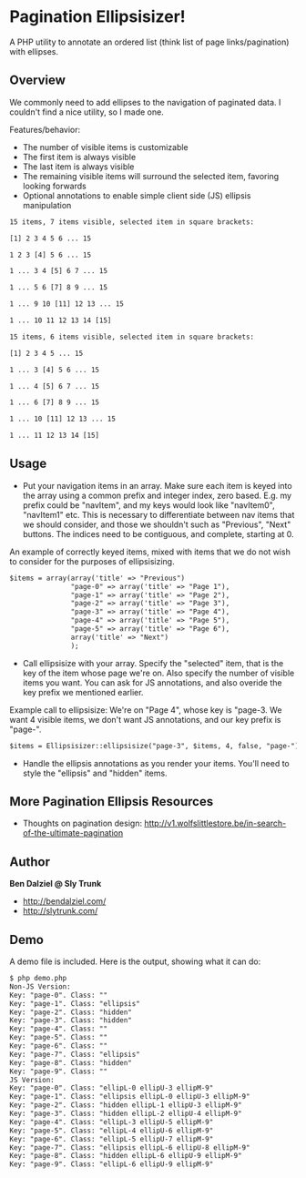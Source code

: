 Pagination Ellipsisizer!
========================

A PHP utility to annotate an ordered list (think list of page links/pagination) with ellipses.

Overview
----

We commonly need to add ellipses to the navigation of paginated data. I couldn't find a nice utility, so I made one.

Features/behavior:

* The number of visible items is customizable
* The first item is always visible
* The last item is always visible
* The remaining visible items will surround the selected item, favoring looking forwards
* Optional annotations to enable simple client side (JS) ellipsis manipulation

``` html
15 items, 7 items visible, selected item in square brackets:

[1] 2 3 4 5 6 ... 15

1 2 3 [4] 5 6 ... 15

1 ... 3 4 [5] 6 7 ... 15

1 ... 5 6 [7] 8 9 ... 15

1 ... 9 10 [11] 12 13 ... 15

1 ... 10 11 12 13 14 [15]
```

``` html
15 items, 6 items visible, selected item in square brackets:

[1] 2 3 4 5 ... 15

1 ... 3 [4] 5 6 ... 15

1 ... 4 [5] 6 7 ... 15

1 ... 6 [7] 8 9 ... 15

1 ... 10 [11] 12 13 ... 15

1 ... 11 12 13 14 [15]
```

Usage
-----

* Put your navigation items in an array. Make sure each item is keyed into the array using a common prefix and integer index, zero based. E.g. my prefix could be "navItem", and my keys would look like "navItem0", "navItem1" etc.
This is necessary to differentiate between nav items that we should consider, and those we shouldn't such as "Previous", "Next" buttons. The indices need to be contiguous, and complete, starting at 0.

An example of correctly keyed items, mixed with items that we do not wish to consider for the purposes of ellipsisizing.

``` html
$items = array(array('title' => "Previous")
               "page-0" => array('title' => "Page 1"),
               "page-1" => array('title' => "Page 2"),
               "page-2" => array('title' => "Page 3"),
               "page-3" => array('title' => "Page 4"),
               "page-4" => array('title' => "Page 5"),
               "page-5" => array('title' => "Page 6"),
               array('title' => "Next")
               );
```

* Call ellipsisize with your array. Specify the "selected" item, that is the key of the item whose page we're on. Also specify the number of visible items you want. You can ask for JS annotations, and also overide the key prefix we mentioned earlier.

Example call to ellipsisize: We're on "Page 4", whose key is "page-3. We want 4 visible items, we don't want JS annotations, and our key prefix is "page-".

``` html
$items = Ellipsisizer::ellipsisize("page-3", $items, 4, false, "page-");
```

* Handle the ellipsis annotations as you render your items. You'll need to style the "ellipsis" and "hidden" items.

More Pagination Ellipsis Resources
----------------------------------

* Thoughts on pagination design: http://v1.wolfslittlestore.be/in-search-of-the-ultimate-pagination

Author
------

**Ben Dalziel @ Sly Trunk**

+ http://bendalziel.com/
+ http://slytrunk.com/

Demo
----

A demo file is included. Here is the output, showing what it can do:

``` html
$ php demo.php
Non-JS Version: 
Key: "page-0". Class: ""
Key: "page-1". Class: "ellipsis"
Key: "page-2". Class: "hidden"
Key: "page-3". Class: "hidden"
Key: "page-4". Class: ""
Key: "page-5". Class: ""
Key: "page-6". Class: ""
Key: "page-7". Class: "ellipsis"
Key: "page-8". Class: "hidden"
Key: "page-9". Class: ""
JS Version: 
Key: "page-0". Class: "ellipL-0 ellipU-3 ellipM-9"
Key: "page-1". Class: "ellipsis ellipL-0 ellipU-3 ellipM-9"
Key: "page-2". Class: "hidden ellipL-1 ellipU-3 ellipM-9"
Key: "page-3". Class: "hidden ellipL-2 ellipU-4 ellipM-9"
Key: "page-4". Class: "ellipL-3 ellipU-5 ellipM-9"
Key: "page-5". Class: "ellipL-4 ellipU-6 ellipM-9"
Key: "page-6". Class: "ellipL-5 ellipU-7 ellipM-9"
Key: "page-7". Class: "ellipsis ellipL-6 ellipU-8 ellipM-9"
Key: "page-8". Class: "hidden ellipL-6 ellipU-9 ellipM-9"
Key: "page-9". Class: "ellipL-6 ellipU-9 ellipM-9"
```